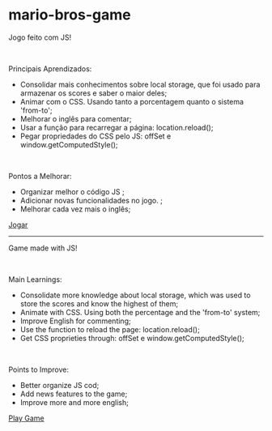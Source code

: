 # mario-bros-game

Jogo feito com JS!

<br>

Principais Aprendizados: 
- Consolidar mais conhecimentos sobre local storage, que foi usado para armazenar os scores e saber o maior deles;
- Animar com o CSS. Usando tanto a porcentagem quanto o sistema 'from-to';
- Melhorar o inglês para comentar;
- Usar a função para recarregar a página: location.reload();
- Pegar propriedades do CSS pelo JS: offSet e window.getComputedStyle();

<br>

Pontos a Melhorar:
- Organizar melhor o código JS ;
- Adicionar novas funcionalidades no jogo. ;
- Melhorar cada vez mais o inglês;

<a href="https://roberiof.github.io/mario-bros-game/mario-game/index.html"> Jogar </a>

<hr>

Game made with JS!

<br>

Main Learnings: 
- Consolidate more knowledge about local storage, which was used to store the scores and know the highest of them;
- Animate with CSS. Using both the percentage and the 'from-to' system;
- Improve English for commenting;
- Use the function to reload the page: location.reload();
- Get CSS proprieties through: offSet e window.getComputedStyle();

<br>

Points to Improve:
- Better organize JS cod;
- Add news features to the game;
- Improve more and more english;

<a href="https://roberiof.github.io/mario-bros-game/mario-game/index.html"> Play Game </a>

